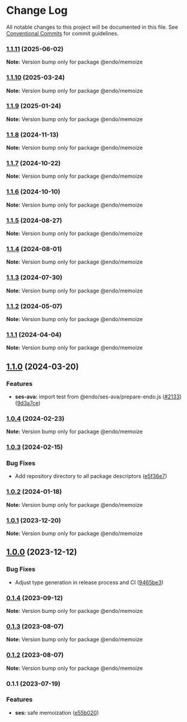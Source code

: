 # Change Log

All notable changes to this project will be documented in this file.
See [Conventional Commits](https://conventionalcommits.org) for commit guidelines.

### [1.1.11](https://github.com/endojs/endo/compare/@endo/memoize@1.1.10...@endo/memoize@1.1.11) (2025-06-02)

**Note:** Version bump only for package @endo/memoize





### [1.1.10](https://github.com/endojs/endo/compare/@endo/memoize@1.1.9...@endo/memoize@1.1.10) (2025-03-24)

**Note:** Version bump only for package @endo/memoize





### [1.1.9](https://github.com/endojs/endo/compare/@endo/memoize@1.1.8...@endo/memoize@1.1.9) (2025-01-24)

**Note:** Version bump only for package @endo/memoize





### [1.1.8](https://github.com/endojs/endo/compare/@endo/memoize@1.1.7...@endo/memoize@1.1.8) (2024-11-13)

**Note:** Version bump only for package @endo/memoize





### [1.1.7](https://github.com/endojs/endo/compare/@endo/memoize@1.1.6...@endo/memoize@1.1.7) (2024-10-22)

**Note:** Version bump only for package @endo/memoize





### [1.1.6](https://github.com/endojs/endo/compare/@endo/memoize@1.1.5...@endo/memoize@1.1.6) (2024-10-10)

**Note:** Version bump only for package @endo/memoize





### [1.1.5](https://github.com/endojs/endo/compare/@endo/memoize@1.1.4...@endo/memoize@1.1.5) (2024-08-27)

**Note:** Version bump only for package @endo/memoize





### [1.1.4](https://github.com/endojs/endo/compare/@endo/memoize@1.1.3...@endo/memoize@1.1.4) (2024-08-01)

**Note:** Version bump only for package @endo/memoize





### [1.1.3](https://github.com/endojs/endo/compare/@endo/memoize@1.1.2...@endo/memoize@1.1.3) (2024-07-30)

**Note:** Version bump only for package @endo/memoize





### [1.1.2](https://github.com/endojs/endo/compare/@endo/memoize@1.1.1...@endo/memoize@1.1.2) (2024-05-07)

**Note:** Version bump only for package @endo/memoize





### [1.1.1](https://github.com/endojs/endo/compare/@endo/memoize@1.1.0...@endo/memoize@1.1.1) (2024-04-04)

**Note:** Version bump only for package @endo/memoize





## [1.1.0](https://github.com/endojs/endo/compare/@endo/memoize@1.0.4...@endo/memoize@1.1.0) (2024-03-20)


### Features

* **ses-ava:** import test from @endo/ses-ava/prepare-endo.js ([#2133](https://github.com/endojs/endo/issues/2133)) ([9d3a7ce](https://github.com/endojs/endo/commit/9d3a7ce150b6fd6fe7c8c4cc43da411e981731ac))



### [1.0.4](https://github.com/endojs/endo/compare/@endo/memoize@1.0.3...@endo/memoize@1.0.4) (2024-02-23)

**Note:** Version bump only for package @endo/memoize





### [1.0.3](https://github.com/endojs/endo/compare/@endo/memoize@1.0.2...@endo/memoize@1.0.3) (2024-02-15)


### Bug Fixes

* Add repository directory to all package descriptors ([e5f36e7](https://github.com/endojs/endo/commit/e5f36e7a321c13ee25e74eb74d2a5f3d7517119c))



### [1.0.2](https://github.com/endojs/endo/compare/@endo/memoize@1.0.1...@endo/memoize@1.0.2) (2024-01-18)

**Note:** Version bump only for package @endo/memoize





### [1.0.1](https://github.com/endojs/endo/compare/@endo/memoize@1.0.0...@endo/memoize@1.0.1) (2023-12-20)

**Note:** Version bump only for package @endo/memoize





## [1.0.0](https://github.com/endojs/endo/compare/@endo/memoize@0.1.4...@endo/memoize@1.0.0) (2023-12-12)


### Bug Fixes

* Adjust type generation in release process and CI ([9465be3](https://github.com/endojs/endo/commit/9465be369e53167815ca444f6293a8e9eb48501d))



### [0.1.4](https://github.com/endojs/endo/compare/@endo/memoize@0.1.3...@endo/memoize@0.1.4) (2023-09-12)

**Note:** Version bump only for package @endo/memoize





### [0.1.3](https://github.com/endojs/endo/compare/@endo/memoize@0.1.1...@endo/memoize@0.1.3) (2023-08-07)

**Note:** Version bump only for package @endo/memoize





### [0.1.2](https://github.com/endojs/endo/compare/@endo/memoize@0.1.1...@endo/memoize@0.1.2) (2023-08-07)

**Note:** Version bump only for package @endo/memoize





### 0.1.1 (2023-07-19)


### Features

* **ses:** safe memoization ([e55b020](https://github.com/endojs/endo/commit/e55b0204431fad2b3a055a2c1656d407aecf0c43))
